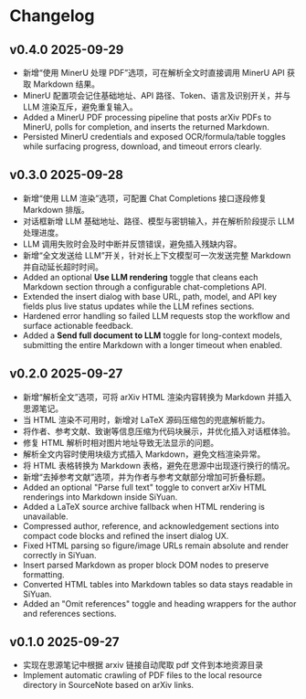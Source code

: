 # Changelog

## v0.4.0 2025-09-29

* 新增“使用 MinerU 处理 PDF”选项，可在解析全文时直接调用 MinerU API 获取 Markdown 结果。
* MinerU 配置项会记住基础地址、API 路径、Token、语言及识别开关，并与 LLM 渲染互斥，避免重复输入。
* Added a MinerU PDF processing pipeline that posts arXiv PDFs to MinerU, polls for completion, and inserts the returned Markdown.
* Persisted MinerU credentials and exposed OCR/formula/table toggles while surfacing progress, download, and timeout errors clearly.

## v0.3.0 2025-09-28

* 新增“使用 LLM 渲染”选项，可配置 Chat Completions 接口逐段修复 Markdown 排版。
* 对话框新增 LLM 基础地址、路径、模型与密钥输入，并在解析阶段提示 LLM 处理进度。
* LLM 调用失败时会及时中断并反馈错误，避免插入残缺内容。
* 新增“全文发送给 LLM”开关，针对长上下文模型可一次发送完整 Markdown 并自动延长超时时间。
* Added an optional **Use LLM rendering** toggle that cleans each Markdown section through a configurable chat-completions API.
* Extended the insert dialog with base URL, path, model, and API key fields plus live status updates while the LLM refines sections.
* Hardened error handling so failed LLM requests stop the workflow and surface actionable feedback.
* Added a **Send full document to LLM** toggle for long-context models, submitting the entire Markdown with a longer timeout when enabled.

## v0.2.0 2025-09-27

* 新增“解析全文”选项，可将 arXiv HTML 渲染内容转换为 Markdown 并插入思源笔记。
* 当 HTML 渲染不可用时，新增对 LaTeX 源码压缩包的兜底解析能力。
* 将作者、参考文献、致谢等信息压缩为代码块展示，并优化插入对话框体验。
* 修复 HTML 解析时相对图片地址导致无法显示的问题。
* 解析全文内容时使用块级方式插入 Markdown，避免文档渲染异常。
* 将 HTML 表格转换为 Markdown 表格，避免在思源中出现逐行换行的情况。
* 新增“去掉参考文献”选项，并为作者与参考文献部分增加可折叠标题。
* Added an optional "Parse full text" toggle to convert arXiv HTML renderings into Markdown inside SiYuan.
* Added a LaTeX source archive fallback when HTML rendering is unavailable.
* Compressed author, reference, and acknowledgement sections into compact code blocks and refined the insert dialog UX.
* Fixed HTML parsing so figure/image URLs remain absolute and render correctly in SiYuan.
* Insert parsed Markdown as proper block DOM nodes to preserve formatting.
* Converted HTML tables into Markdown tables so data stays readable in SiYuan.
* Added an "Omit references" toggle and heading wrappers for the author and references sections.

## v0.1.0 2025-09-27

* 实现在思源笔记中根据 arxiv 链接自动爬取 pdf 文件到本地资源目录
* Implement automatic crawling of PDF files to the local resource directory in SourceNote based on arXiv links.